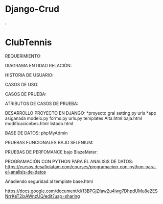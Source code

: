 # Django-Crud
.
# ClubTennis
REQUERIMIENTO:



DIAGRAMA ENTIDAD RELACIÓN:


HISTORIA DE USUARIO:


CASOS DE USO:


CASOS DE PRUEBA:


ATRIBUTOS DE CASOS DE PRUEBA:


DESARROLLO PROYECTO EN DJANGO:
*proyecto gral
setting.py
urls
*app asiganada
modelo.py
forms.py
urls.py
templates
Alta.html
baja.html
modificacionbes.html
listado.html


BASE DE DATOS:
phpMyAdmin


PRUEBAS FUNCIONALES BAJO SELENIUM:

PRUEBAS DE PERFOMANCE bajo BlazeMeter:


PROGRAMACIÓN CON PYTHON PARA EL ANALISIS DE DATOS: https://cursos.desafiolatam.com/courses/programacion-con-python-para-el-analisis-de-datos



Añadiendo seguridad al template base.html

https://docs.google.com/document/d/13BPGjZfaw2u4iwg7DhpdUMu8e2ESNrrKeT2ixAWnzUQ/edit?usp=sharing
